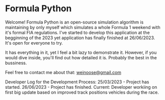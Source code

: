# Formula Python
Welcome! Formula Python is an open-source simulation algorithm is maintaining by only myself which simulates a whole Formula 1 weekend with it's formal FIA regulations. I've started to develop this application at the begginning of the 2023 yet application has finally finished at 26/06/2023. It's open for everyone to try.

It has everything in it, yet I feel a bit lazy to demonstrate it. However, if you would dive inside, you'll find out how detailed it is. Probably the best in the bussiness.

Feel free to contact me about that: weinoose@gmail.com

Developer Log for the Development Process:
25/03/2023 - Project has started.
26/06/2023 - Project has finished.
Current: Developer workiing on first big update based on improved track positions vehicles during the race.

